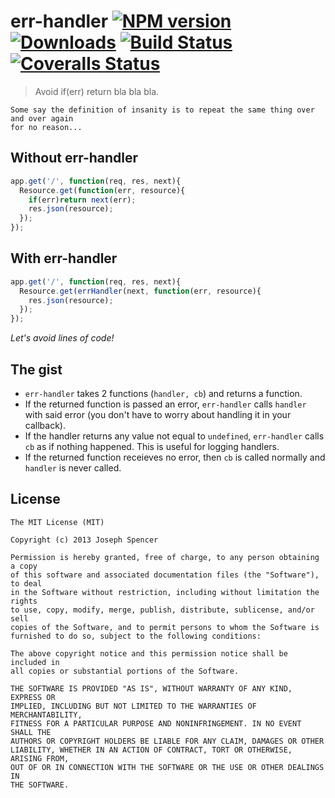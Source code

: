 # err-handler [![NPM version][npm-image]][npm-url] [![Downloads][downloads-image]][npm-url] [![Build Status][travis-image]][travis-url] [![Coveralls Status][coveralls-image]][coveralls-url]
> Avoid if(err) return bla bla bla.

```
Some say the definition of insanity is to repeat the same thing over and over again
for no reason...
```

## Without err-handler
````javascript
app.get('/', function(req, res, next){
  Resource.get(function(err, resource){
    if(err)return next(err);
    res.json(resource);
  });
});
````

## With err-handler
````javascript
app.get('/', function(req, res, next){
  Resource.get(errHandler(next, function(err, resource){
    res.json(resource);
  });
});
````

_Let's avoid lines of code!_

## The gist

* `err-handler` takes 2 functions (`handler, cb`) and returns a function.
* If the returned function is passed an error, `err-handler` calls `handler` with
said error (you don't have to worry about handling it in your callback).
* If the handler returns any value not equal to `undefined`, `err-handler` calls `cb`
as if nothing happened.  This is useful for logging handlers.
* If the returned function receieves no error, then `cb` is called normally and
`handler` is never called.

## License

```
The MIT License (MIT)

Copyright (c) 2013 Joseph Spencer

Permission is hereby granted, free of charge, to any person obtaining a copy
of this software and associated documentation files (the "Software"), to deal
in the Software without restriction, including without limitation the rights
to use, copy, modify, merge, publish, distribute, sublicense, and/or sell
copies of the Software, and to permit persons to whom the Software is
furnished to do so, subject to the following conditions:

The above copyright notice and this permission notice shall be included in
all copies or substantial portions of the Software.

THE SOFTWARE IS PROVIDED "AS IS", WITHOUT WARRANTY OF ANY KIND, EXPRESS OR
IMPLIED, INCLUDING BUT NOT LIMITED TO THE WARRANTIES OF MERCHANTABILITY,
FITNESS FOR A PARTICULAR PURPOSE AND NONINFRINGEMENT. IN NO EVENT SHALL THE
AUTHORS OR COPYRIGHT HOLDERS BE LIABLE FOR ANY CLAIM, DAMAGES OR OTHER
LIABILITY, WHETHER IN AN ACTION OF CONTRACT, TORT OR OTHERWISE, ARISING FROM,
OUT OF OR IN CONNECTION WITH THE SOFTWARE OR THE USE OR OTHER DEALINGS IN
THE SOFTWARE.
```

[downloads-image]: http://img.shields.io/npm/dm/err-handler.svg
[npm-url]: https://npmjs.org/package/err-handler
[npm-image]: http://img.shields.io/npm/v/err-handler.svg

[travis-url]: https://travis-ci.org/jsdevel/node-err-handler
[travis-image]: http://img.shields.io/travis/jsdevel/node-err-handler.svg

[coveralls-url]: https://coveralls.io/r/jsdevel/node-err-handler
[coveralls-image]: http://img.shields.io/coveralls/jsdevel/node-err-handler/master.svg
